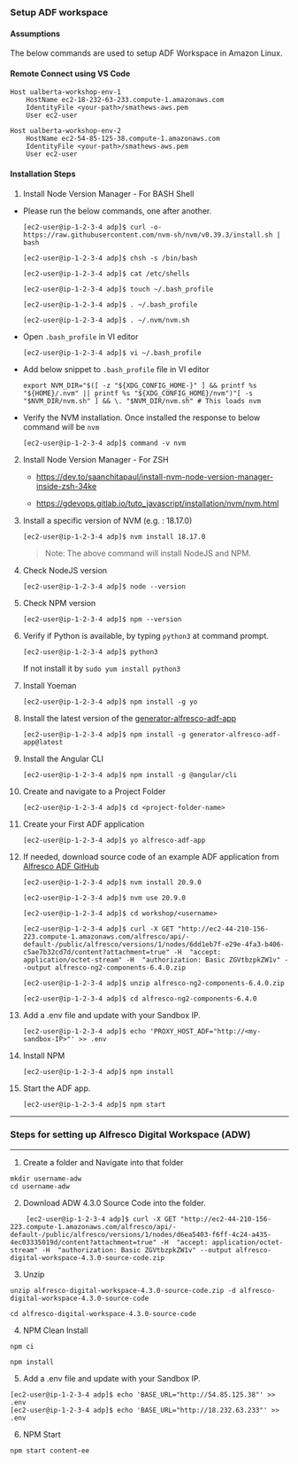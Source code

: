 ### Setup ADF workspace


#### Assumptions

The below commands are used to setup ADF Workspace in Amazon Linux.

#### Remote Connect using VS Code

```
Host ualberta-workshop-env-1
    HostName ec2-18-232-63-233.compute-1.amazonaws.com
    IdentityFile <your-path>/smathews-aws.pem
    User ec2-user

Host ualberta-workshop-env-2
    HostName ec2-54-85-125-38.compute-1.amazonaws.com
    IdentityFile <your-path>/smathews-aws.pem
    User ec2-user
```

#### Installation Steps

1. Install Node Version Manager - For BASH Shell
* Please run the below commands, one after another.
    ```
    [ec2-user@ip-1-2-3-4 adp]$ curl -o- https://raw.githubusercontent.com/nvm-sh/nvm/v0.39.3/install.sh | bash

    [ec2-user@ip-1-2-3-4 adp]$ chsh -s /bin/bash

    [ec2-user@ip-1-2-3-4 adp]$ cat /etc/shells

    [ec2-user@ip-1-2-3-4 adp]$ touch ~/.bash_profile

    [ec2-user@ip-1-2-3-4 adp]$ . ~/.bash_profile

	[ec2-user@ip-1-2-3-4 adp]$ . ~/.nvm/nvm.sh

    ```

* Open `.bash_profile` in VI editor
    ```
    [ec2-user@ip-1-2-3-4 adp]$ vi ~/.bash_profile
    ```

* Add below snippet to `.bash_profile` file in VI editor
    ```
    export NVM_DIR="$([ -z "${XDG_CONFIG_HOME-}" ] && printf %s "${HOME}/.nvm" || printf %s "${XDG_CONFIG_HOME}/nvm")"[ -s "$NVM_DIR/nvm.sh" ] && \. "$NVM_DIR/nvm.sh" # This loads nvm    
    ```

* Verify the NVM installation. Once installed the response to below command will be `nvm`
    ```
	[ec2-user@ip-1-2-3-4 adp]$ command -v nvm
    ```
2. Install Node Version Manager - For ZSH
    * https://dev.to/saanchitapaul/install-nvm-node-version-manager-inside-zsh-34ke

    * https://gdevops.gitlab.io/tuto_javascript/installation/nvm/nvm.html

3. Install a specific version of NVM (e.g. : 18.17.0)
    ```
    [ec2-user@ip-1-2-3-4 adp]$ nvm install 18.17.0
    ```
    >Note: The above command will install NodeJS and NPM.

4. Check NodeJS version
    ```
    [ec2-user@ip-1-2-3-4 adp]$ node --version
    ```

5. Check NPM version
    ```
    [ec2-user@ip-1-2-3-4 adp]$ npm --version
    ```

6. Verify if Python is available, by typing `python3` at command prompt.
    ```
    [ec2-user@ip-1-2-3-4 adp]$ python3
    ```
    If not install it by `sudo yum install python3`

7. Install Yoeman
    ```
    [ec2-user@ip-1-2-3-4 adp]$ npm install -g yo
    ```
8. Install the latest version of the [generator-alfresco-adf-app](https://github.com/Alfresco/generator-alfresco-adf-app)
    ```
    [ec2-user@ip-1-2-3-4 adp]$ npm install -g generator-alfresco-adf-app@latest
    ```
9. Install the Angular CLI
    ```
    [ec2-user@ip-1-2-3-4 adp]$ npm install -g @angular/cli
    ```

10. Create and navigate to a Project Folder
    ```
    [ec2-user@ip-1-2-3-4 adp]$ cd <project-folder-name>
    ```

11. Create your First ADF application
    ```
    [ec2-user@ip-1-2-3-4 adp]$ yo alfresco-adf-app
    ```

12. If needed, download source code of an example ADF application from [Alfresco ADF GitHub](https://github.com/Alfresco/alfresco-ng2-components/tree/6.4.0)
    ```
    [ec2-user@ip-1-2-3-4 adp]$ nvm install 20.9.0

    [ec2-user@ip-1-2-3-4 adp]$ nvm use 20.9.0

    [ec2-user@ip-1-2-3-4 adp]$ cd workshop/<username>

    [ec2-user@ip-1-2-3-4 adp]$ curl -X GET "http://ec2-44-210-156-223.compute-1.amazonaws.com/alfresco/api/-default-/public/alfresco/versions/1/nodes/6dd1eb7f-e29e-4fa3-b406-c5ae7b32cd7d/content?attachment=true" -H  "accept: application/octet-stream" -H  "authorization: Basic ZGVtbzpkZW1v" --output alfresco-ng2-components-6.4.0.zip

    [ec2-user@ip-1-2-3-4 adp]$ unzip alfresco-ng2-components-6.4.0.zip    

    [ec2-user@ip-1-2-3-4 adp]$ cd alfresco-ng2-components-6.4.0

    ```

13. Add a .env file and update with your Sandbox IP.
    ```
    [ec2-user@ip-1-2-3-4 adp]$ echo 'PROXY_HOST_ADF="http://<my-sandbox-IP>"' >> .env
    ```

14. Install NPM
    ```
    [ec2-user@ip-1-2-3-4 adp]$ npm install
    ```

15. Start the ADF app.
    ```
    [ec2-user@ip-1-2-3-4 adp]$ npm start
    ```
--------------------

### Steps for setting up Alfresco Digital Workspace (ADW)

--------------------


1. Create a folder and Navigate into that folder
```
mkdir username-adw
cd username-adw
```

2.  Download ADW 4.3.0 Source Code into the folder.
```
    [ec2-user@ip-1-2-3-4 adp]$ curl -X GET "http://ec2-44-210-156-223.compute-1.amazonaws.com/alfresco/api/-default-/public/alfresco/versions/1/nodes/d6ea5403-f6ff-4c24-a435-4ec03335019d/content?attachment=true" -H  "accept: application/octet-stream" -H  "authorization: Basic ZGVtbzpkZW1v" --output alfresco-digital-workspace-4.3.0-source-code.zip
```

3. Unzip
```
unzip alfresco-digital-workspace-4.3.0-source-code.zip -d alfresco-digital-workspace-4.3.0-source-code

cd alfresco-digital-workspace-4.3.0-source-code

```

4. NPM Clean Install
```
npm ci

npm install
```

5. Add a .env file and update with your Sandbox IP.
```
[ec2-user@ip-1-2-3-4 adp]$ echo 'BASE_URL="http://54.85.125.38"' >> .env
[ec2-user@ip-1-2-3-4 adp]$ echo 'BASE_URL="http://18.232.63.233"' >> .env

```

6. NPM Start
```
npm start content-ee
```
